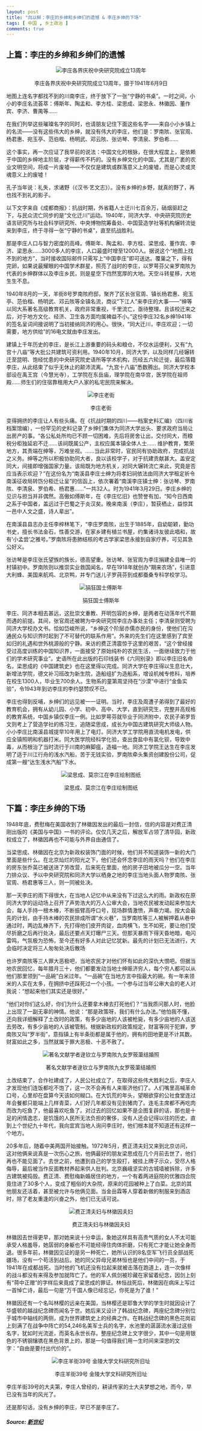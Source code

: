 ```yaml
---
layout: post
title: "向以鲜：李庄的乡绅和乡绅们的遗憾 & 李庄乡绅的下场"
tags: [ 中国 , 乡土政治 ]
comments: true
---
```

## 上篇：李庄的乡绅和乡绅们的遗憾

<div style="text-align: center;">
<img alt="李庄各界庆祝中央研究院成立13周年" src="https://i.loli.net/2018/07/21/5b5344bd99326.jpg" style="margin: 0 auto;" />
<p>李庄各界庆祝中央研究院成立13周年，摄于1941年6月9日</p>
</div>

地图上连名字都找不到的川南李庄，终于放下了一张“宁静的书桌”。一时之间，小小的李庄名流荟萃：傅斯年、陶孟和、李方桂、梁思成、梁思永、林徽因、董作宾、李济、曹禺等……

在我们列举这些璀璨名字的同时，也请朋友记住下面这些名字——来自小小乡镇上的名流——没有这些伟大的乡绅，就没有伟大的李庄，他们是：罗南陔、张官周、杨君惠、宛玉亭、范伯楷、杨明武、邓云陔、张访琴、李清泉、罗伯希……      

这个事实，再一次应证了我早前的说法：中国文化的根脉，在很大程度上，是依赖于中国的乡绅地主阶层，才得薪传不朽的。没有乡绅文化的中国，尤其是广袤的农业文明空间，将成一片废墟——不仅仅是建筑或群落意义上的废墟，而是心灵或灵魂意义上的废墟！        

孔子当年说：礼失，求诸野（《汉书·艺文志》）。没有乡绅的乡野，就真的野了，再也找不到礼的影子。

以下文字来自《成都商报》：抗战时期，外省籍人士迁川七百余万，硝烟驱赶之下，与民众流亡同步的是“文化迁川”运动。1940年，同济大学、中央研究院历史语言研究所与社会科学研究所、中央博物院筹备处、中国营造学社等机构辗转流徙来到李庄，终于寻得一张“宁静的书桌”，直至抗战胜利。

那是李庄人口与智力密度的高峰。傅斯年、陶孟和、李方桂、梁思成、董作宾、李济、梁思永……3000多人的李庄，人口最盛时增至12000人。据说这个“地图上找不到的地方”，当时接收国际邮件只需写上“中国李庄”即可送达。覆巢之下，得有完卵，如果说最耀眼的中国学术群星，照亮了战时的李庄，以罗萼芬父亲罗南陔为代表的乡绅群体以及李庄乡民，则是星空下岿然宽厚的大地。天空斗转星移，大地生生不息。 

1940年8月的一天，羊街8号罗南陔府邸，聚齐了区长张官周、镇长杨君惠、宛玉亭、范伯楷、杨明武、邓云陔等全镇名流，商议“下江人”来李庄的大事——“绅等以同大系著名高级教育机关，政府非常重视，千里流亡，亟待整理。且该校迁来之后，对于地方文化、经济、卫生各方面均属裨益不小。”这份李庄32名乡绅1941年的签名呈词间接说明了当初接纳同济的用心。很快，“同大迁川，李庄欢迎；一切需要，地方供给”的16电文就由李庄发出。      

建镇上千年历史的李庄，是长江上游重要的码头和粮仓，不仅水运便利，又有“九宫十八庙”等大批公共建筑可资利用。1940年10月，同济大学，以及同样几经辗转迁至昆明、饱经忧患的中央研究院史语所等学术机构，历经五六轮迁徙，最后落籍李庄，从此结束了似乎无休止的颠沛流离。“九宫十八庙”悉数腾出。同济大学校本部设在禹王宫（今慧光寺），工学院在东岳庙，理学院在南华宫，医学院在祖师殿……师生们的住宿靠租用大户人家的私宅民院来解决。 

<div style="text-align: center;">
<img alt="李庄老街" src="https://i.loli.net/2018/07/21/5b53453d16e21.jpg" style="margin: 0 auto;" />
<p>李庄老街</p>
</div>

变得拥挤的李庄让人有些头痛。在《抗战时期的四川——档案史料汇编》（四川省档案馆编），一份罕见的史料记录了乡绅们集体为同济大学出头、要求政府当局让出房产的事。“各公私处所均已不顾一切困难，先后将房舍让出，交付同大，而粮税分柜独延宕不迁……该祠既属公产，主权应属本镇全体人士……   维护教育，繁荣地方，其责端在绅等，万难坐视。……当此非常时，官民同有协助政府，完成抗战之义务。绅等之所以积极协助同大者，良以该校学子，对于抗建贡献甚大。盖安定同大，间接即增强国家力量。该局既为地方机关，对同大辗转流亡来此，究竟是否应当表示欢迎？”在这份名为“南溪县李庄士绅为将孝妇祠依法由同济大学租定祈令南溪征收局转饬分柜迁让呈”的信函上，依次署着“南溪李庄镇士绅：张访琴、罗南陔、李清泉、罗伯希、杨君惠……”一共32人。时为1941年3月29日。李庄乡绅的见识与担当并非偶然。高傲如傅斯年，在《李庄忆旧》也赞誉有加，“知今日西南之系于中国者，盖远过于巴蜀之于炎汉矣。晚来南溪（李庄），暂获栖止，益惊其一邑中人文之盛，诗人辈出”。

在南溪县县志办主任李梓林笔下，“李庄罗南陔，出生于1885年，自幼聪颖，勤功书史，擅长书法金石，性善交游，在家乡建有植兰书屋，约集诸诗友彼此唱和，故有‘小孟尝’之雅号。”罗南陔将患肺结核的考古学家梁思永接到自家疗养，可见其急公好义。

张访琴是李庄张氏望族的族长，德高望重。张访琴、张官周为李庄捐建全县唯一的村镇初中。罗南陔则以推崇实业救国闻名，早在1918年就创办“期来农场”，引进意大利蜂、美国来航鸡、北京鸭，并专门送儿子罗莼芬到成都蚕桑专科学校学习。

<div style="text-align: center;">
<img alt="狷狂国士傅斯年" src="https://i.loli.net/2018/07/21/5b5345e6a6e95.jpg" style="margin: 0 auto;" />
<p>狷狂国士傅斯年</p>
</div>

李庄、同济本相去甚远，这批崇文重教、开明包容的乡绅，是两者在动荡年代不期而遇的前提。其间，张官周还被聘为中央研究院李庄办事处主任；李清泉则受聘为同济大学校办文书。恰如岱峻所说，“乡绅这个阶层亦儒亦民的身份，使他们在沟通民众与知识界时起到了不可替代的联系作用”。外来的先生们在这里感到了宾至如归的礼遇和世外桃源般的宁静。来访的费正清震惊于这里的艰苦，“这个曾经接受过高度训练的中国知识界，一面接受了原始纯朴的农民生活，一面继续致力于他们的学术研究事业”。史语所在此出版的石印线装书《六同别录》即以李庄旧名命名，梁思成的《中国建筑史》也在这里得以完成。同济大学在李庄得以生息壮大，新增法学院，德文补习班改为新生院，造船组扩为造船系，增设机械专修科，培养在校生1300人，毕业生700余人。生物系的童第周坚持在“沙漠”中进行“金鱼实验”，令1943年到访李庄的李约瑟赞叹不已。       

李庄也得到反哺，乡绅们的远见被一一证明。当时，李庄及周遭子弟得到了最好的教育机会，拥有从幼儿园、小学、初中、高中、大学，直到研究生，完整并高规格的教育系统，中国乡镇仅李庄一例。比如罗萼芬就毕业于同济附中，农民子弟罗哲文则考上了营造学社的练习生，追随梁思成，成长为中国古建筑研究大师级人物。        
小小李庄比南溪县城提早10年用上了电灯。同济大学工学院用直流电机发电，供应全镇照明和机器打米。同大医学院经科学化验，查出食盐中有氯化钡，导致中毒，从而根治了当时流行于川南的麻脚瘟，造福一地。同济工学院王达生在李庄发明了适于川江行舟的浅水汽船，苦于无钱实验，罗南陔牵头集资创建股份公司，促成第一艘“达生浅水汽船”下水。

<div style="text-align: center;">
<img alt="梁思成、莫宗江在李庄绘制图纸" src="https://i.loli.net/2018/07/21/5b53464e37c54.jpg" style="margin: 0 auto;" />
<p>梁思成、莫宗江在李庄绘制图纸</p>
</div>

## 下篇：李庄乡绅的下场

1948年底，费慰梅在美国收到了林徽因发出的最后一封信，信的内容是对费正清刚出版的《美国与中国》一书的评论。仅仅几天之后，解放军占领了清华园，新政权成立了，林徽因再也不可能与外界自由通信了。          

当梁思成、林徽因在北京为新政权装饰门面的时候，他们并不知道装饰一新的大门里面是些什么。在北京灿烂的阳光之下，他们还会怀念李庄的雨天吗？他们在李庄的房东张乔英已被送进了劳改营，后来死在里面，他的房子田地被瓜分一空。当年力排众议、予以中央研究院和同济大学以栖身之地的李庄当地头面人物罗南陔、张官周、杨君惠等三人，则一同被处决。           

那一天李庄的雨下得很大，在当地人记忆中从来没有下过这么大的雨。新政权在原同济大学的运动场上召开了声势浩大的万人公审大会，当地农民被发动起来参加大会，每人手持一根木棒，不断振臂高呼口号，现场群情激愤，声嘶力竭。按大会最先的计划，由手持木棒的农民排成所谓“水火巷”，当罗南陔等三人被解押着从巷中通过时，两边乱棒齐下，先打得他们皮开肉锭，血肉横飞，生不如死，要让他们受尽折磨之后再行处决，最后还要点天灯曝尸三天。但那天暴雨下得天昏地暗，电闪雷鸣，气氛极为恐怖，至今还有好多人对此记忆犹新。最先的计划已无法进行，大会临时决定将三人匆匆处决后散场

也许罗南陔等三人罪大恶极吧，当地农民才对他们怀有如此的深仇大恨吧。但据当地农民回忆，每年腊月三十，他们都要发动当地士绅赈济穷人，每个穷人都可以从他们那里领到“一品碗”白米过年。“一品碗”在当地方言中指最大的碗。有一年来领米的人实在太多，在拥挤中还踩死过一个小孩。一个参与过当年公审大会的老人对我说：“想起来他们其实还是很好。”        

“他们对你们这么好，你们为什么还要拿木棒去打死他们？”当我质问那人时，他脸上出现了一副无辜的神情。他说：“那是政策呀，我们有什么办法。”他怕我不懂，还向我详细解释了土改时的政策，有多少亩地的人该被枪毙，有多少亩地的人该送去劳改，有多少亩地的人该被管制。根据新政权的政策规定，财富等同于犯罪，罗南陔又叫“罗半街”，意指镇上有半条街都是属于他的，拥有的田地更是不计其数。财富如此之多，当然就属于罪大恶极、十恶不赦了。 

<div style="text-align: center;">
<img alt="著名文献学者逯钦立与罗南陔九女罗筱蕖结婚照" src="https://i.loli.net/2018/07/21/5b534849340f1.jpg" style="margin: 0 auto;" />
<p>著名文献学者逯钦立与罗南陔九女罗筱蕖结婚照</p>
</div>

土改结束了，合作社建成了，人民公社成立了，在取得这些伟大胜利之后，李庄人才发现他们连饭都吃不饱了，这一次不会再有人来赈济他们了。人们嘴里高喊革命口号，心里却在盘算今天该如何糊口。在大饥荒的年头，望眼欲穿的公社食堂连过年会餐都只能端上几样青菜，人们好几年都没有见到猪肉了。连毛主席都不再吃肉而改为吃鱼了，他最喜欢吃鱼了。对过去的回忆如果不是企图复辟的话，那也是十足的闲情逸志，是饥饿的人民所无法负担的奢侈，没有人还会记得以往的历史。直到上个世纪九十年代，我向宜宾当地人询问李庄时，他们根本就不知道还有这样一个地方。  

20多年后，随着中美两国开始接触。1972年5月，费正清夫妇又来到北京访问，这对他俩来说真是一次伤心之旅，他俩最好的朋友梁思成在几个月前去世了，他们再也不能见面了。去世之前，他遭到自己的学生殴打，被挂上牌子示众，受尽人格侮辱，最后被当作反面教材养起来供人批判。北京巍峨坚实的古城墙被拆除，许多古建筑被捣毁。费正清、费慰梅新婚居住的地方，一个有着两进庭院的优雅四合院竟住进了30多个人，变成了粗俗的大杂院，原来的花园被种上了白菜。北京的其他朋友还活着，甚至被允许与他俩见面。当金岳霖等人穿着新做的制服来到酒店时，除了老友重逢的兴奋之外，他们已无话可说。 

<div style="text-align: center;">
<img alt="费正清夫妇与林徽因夫妇" src="https://i.loli.net/2018/07/21/5b5348abd139a.jpg" style="margin: 0 auto;" />
<p>费正清夫妇与林徽因夫妇</p>
</div>

林徽因去世得更早，那对她来说十分幸运，象她这样具有高贵气质的女人不太可能承受人格羞辱，她孱弱的身躯也不可能经得住肉体折磨，只有死亡才能让她全身而退。很多年前，林徽因见证的是另一种死亡，她所认识的8名空军飞行员全部战死疆场，没有一个苟活到战后。她的同父异母兄弟林恒也是他们中间的一员，于1941年在成都战死。当时他的飞机还没有拉起来就被击落在跑道上，连一次像样的战斗都没有来得及参加就阵亡了。他的军人佩剑被珍藏在家留着纪念，因剑上刻有“蒋中正赠”的字样后来竟成了梁思成的罪证。林恒战死后，林徽因在病床上写过一首悼亡诗，最后一句是“万千国人像已经忘记，你死是为了谁！”       

林徽因还有一个名叫林樱的远亲在美国，当林樱还是耶鲁大学的学生时就因设计了华盛顿的越战纪念碑而闻名于世。她后来又设计了韩战纪念碑，两座纪念碑分别位于城市中轴线的两侧，成为世界建筑史上的经典之作。在韩战纪念碑的黑色花岗岩上刻满了在战争中阵亡的54,246名美军士兵的名字，水池里的潺潺流水漫过这些名字，犹如时光流逝，而英名永世长存。整座纪念碑上文字很少，其中一句是用银色的不锈钢镶镌在黑色背景上的，那是一句值得我们用一生时间来深思的文字：“自由是要付出代价的”。 

<div style="text-align: center;">
<img alt="李庄羊街39号 金陵大学文科研究所旧址" src="https://i.loli.net/2018/07/21/5b534910c7c41.jpg" style="margin: 0 auto;" />
<p>李庄羊街39号 金陵大学文科研究所旧址</p>
</div>

李庄羊街39号的大夫第，李庄人曾经的，耕读传家的士大夫梦想之地，而今，早已没有当年的风光了。

还是那句话，没有乡绅的李庄，早已不是李庄了。

##### Source: [新世纪](https://groups.google.com/forum/#!topic/2ncn/SMbJRmNbHHo)